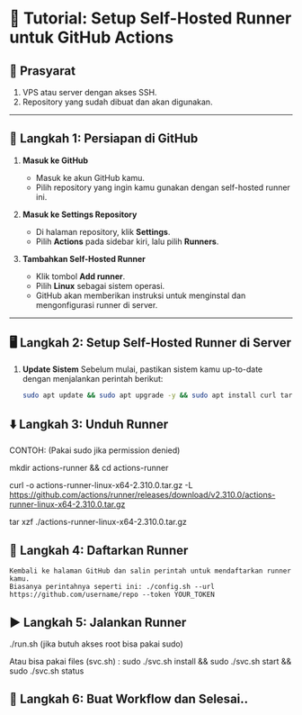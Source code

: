 # 🚀 **Tutorial: Setup Self-Hosted Runner untuk GitHub Actions**

## 📝 **Prasyarat**
1. VPS atau server dengan akses SSH.
2. Repository yang sudah dibuat dan akan digunakan.

---

## 🏁 **Langkah 1: Persiapan di GitHub**

1. **Masuk ke GitHub**
   - Masuk ke akun GitHub kamu.
   - Pilih repository yang ingin kamu gunakan dengan self-hosted runner ini.
   
2. **Masuk ke Settings Repository**
   - Di halaman repository, klik **Settings**.
   - Pilih **Actions** pada sidebar kiri, lalu pilih **Runners**.

3. **Tambahkan Self-Hosted Runner**
   - Klik tombol **Add runner**.
   - Pilih **Linux** sebagai sistem operasi.
   - GitHub akan memberikan instruksi untuk menginstal dan mengonfigurasi runner di server.

---

## 🖥️ **Langkah 2: Setup Self-Hosted Runner di Server**

1. **Update Sistem**
   Sebelum mulai, pastikan sistem kamu up-to-date dengan menjalankan perintah berikut:
   ```bash
   sudo apt update && sudo apt upgrade -y && sudo apt install curl tar -y

## ⬇️ Langkah 3: Unduh Runner
   CONTOH: (Pakai sudo jika permission denied)
   
   mkdir actions-runner && cd actions-runner
   
   curl -o actions-runner-linux-x64-2.310.0.tar.gz -L https://github.com/actions/runner/releases/download/v2.310.0/actions-runner-linux-x64-2.310.0.tar.gz
   
   tar xzf ./actions-runner-linux-x64-2.310.0.tar.gz

## 🔑 Langkah 4: Daftarkan Runner
    Kembali ke halaman GitHub dan salin perintah untuk mendaftarkan runner kamu. 
    Biasanya perintahnya seperti ini: ./config.sh --url https://github.com/username/repo --token YOUR_TOKEN

## ▶️ Langkah 5: Jalankan Runner
   ./run.sh (jika butuh akses root bisa pakai sudo)

   Atau bisa pakai files (svc.sh) :
   sudo ./svc.sh install && sudo ./svc.sh start && sudo ./svc.sh status

## 🏁 Langkah 6: Buat Workflow dan Selesai..
